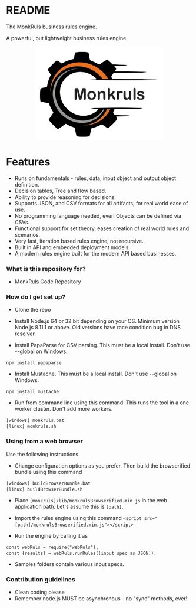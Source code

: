 # README #

The MonkRuls business rules engine.

A powerful, but lightweight business rules engine.

<p align="center"><img src="https://github.com/TekMonksGitHub/raw/raw/master/monkruls/logo.png" width="349px" height="254px"></p>

# Features #

* Runs on fundamentals - rules, data, input object and output object definition.
* Decision tables, Tree and flow based.
* Ability to provide reasoning for decisions.
* Supports JSON, and CSV formats for all artifacts, for real world ease of use.
* No programming language needed, ever! Objects can be defined via CSVs.
* Functional support for set theory, eases creation of real world rules and scenarios.
* Very fast, iteration based rules engine, not recursive. 
* Built in API and embedded deployment models. 
* A modern rules engine built for the modern API based businesses. 

### What is this repository for? ###

* MonkRuls Code Repository

### How do I get set up? ###

* Clone the repo

* Install Node.js 64 or 32 bit depending on your OS. Minimum version Node.js 8.11.1 or above. Old versions have race condition bug in DNS resolver.

* Install PapaParse for CSV parsing.  This must be a local install. Don't use --global on Windows.
```
npm install papaparse
```

* Install Mustache.  This must be a local install. Don't use --global on Windows.
```
npm install mustache
```

* Run from command line using this command. This runs the tool in a one worker cluster. Don't add more workers. 
```
[windows] monkruls.bat 
[linux] monkruls.sh
```

### Using from a web browser
Use the following instructions

* Change configuration options as you prefer. Then build the browserified bundle using this command
```
[windows] buildBrowserBundle.bat 
[linux] buildBrowserBundle.sh
```

* Place `[monkruls]/lib/monkrulsBrowserified.min.js` in the web application path. Let's assume this is `[path]`.

* Import the rules engine using this command `<script src="[path]/monkrulsBrowserified.min.js"></script>`

* Run the engine by calling it as 
```
const webRuls = require("webRuls");
const {results} = webRuls.runRules([input spec as JSON]);
```

* Samples folders contain various input specs.

### Contribution guidelines ###

* Clean coding please
* Remember node.js MUST be asynchronous - no "sync" methods, ever!
